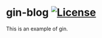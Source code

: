 
# gin-blog [![License](https://img.shields.io/:license-apache-blue.svg)](https://opensource.org/licenses/Apache-2.0)
This is an example of gin.
